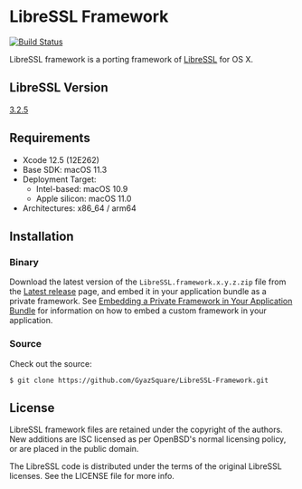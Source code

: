 # LibreSSL Framework

[![Build Status](https://travis-ci.com/GyazSquare/LibreSSL-Framework.svg?branch=master)](https://travis-ci.com/GyazSquare/LibreSSL-Framework)

LibreSSL framework is a porting framework of [LibreSSL](http://www.libressl.org) for OS X.

## LibreSSL Version

[3.2.5](https://ftp.openbsd.org/pub/OpenBSD/LibreSSL/libressl-3.2.5-relnotes.txt)

## Requirements

* Xcode 12.5 (12E262)
* Base SDK: macOS 11.3
* Deployment Target:
  * Intel-based: macOS 10.9
  * Apple silicon: macOS 11.0
* Architectures: x86_64 / arm64

## Installation

### Binary

Download the latest version of the `LibreSSL.framework.x.y.z.zip` file from the [Latest release](https://github.com/GyazSquare/LibreSSL-Framework/releases/latest) page, and embed it in your application bundle as a private framework. See [Embedding a Private Framework in Your Application Bundle](https://developer.apple.com/library/mac/documentation/MacOSX/Conceptual/BPFrameworks/Tasks/CreatingFrameworks.html#//apple_ref/doc/uid/20002258-106880) for information on how to embed a custom framework in your application.

### Source

Check out the source:

```shell
$ git clone https://github.com/GyazSquare/LibreSSL-Framework.git
```

## License

LibreSSL framework files are retained under the copyright of the authors. New additions are ISC licensed as per OpenBSD's normal licensing policy, or are placed in the public domain.

The LibreSSL code is distributed under the terms of the original LibreSSL licenses. See the LICENSE file for more info.
